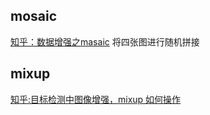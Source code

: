 ## mosaic
[知乎：数据增强之masaic](https://zhuanlan.zhihu.com/p/405639109)
将四张图进行随机拼接


## mixup
[知乎:目标检测中图像增强，mixup 如何操作](https://www.zhihu.com/question/308572298/answer/585140274)


